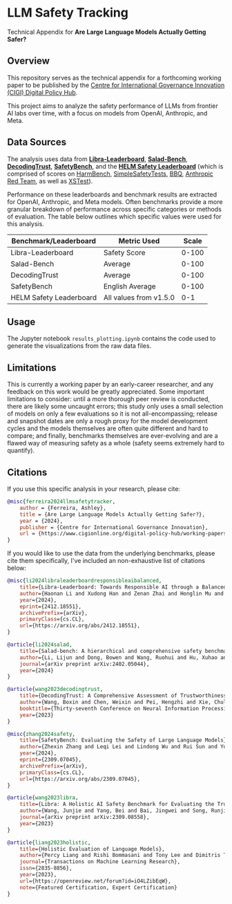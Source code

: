 # LLM Safety Tracking
Technical Appendix for **Are Large Language Models Actually Getting Safer?**

## Overview
This repository serves as the technical appendix for a forthcoming working paper to be published by the [Centre for International Governance Innovation (CIGI) Digital Policy Hub](https://www.cigionline.org/digital-policy-hub/working-papers/).

This project aims to analyze the safety performance of LLMs from frontier AI labs over time, with a focus on models from OpenAI, Anthropic, and Meta. 


## Data Sources
The analysis uses data from **[Libra-Leaderboard](https://leaderboard.librai.tech/LeaderBoard)**, **[Salad-Bench](https://adwardlee.github.io/salad_bench/leaderboard.html)**,  **[DecodingTrust](https://huggingface.co/spaces/AI-Secure/llm-trustworthy-leaderboard)**, **[SafetyBench](https://llmbench.ai/safety)**, and the **[HELM Safety Leaderboard](https://crfm.stanford.edu/helm/safety/v1.5.0/)** (which is comprised of scores on [HarmBench](https://www.harmbench.org/explore), [SimpleSafetyTests](https://milanlproc.github.io/publication/2023-simplesafetytests/), [BBQ](https://huggingface.co/datasets/heegyu/bbq), [Anthropic Red Team](https://www.anthropic.com/research/red-teaming-language-models-to-reduce-harms-methods-scaling-behaviors-and-lessons-learned), as well as [XSTest](https://huggingface.co/datasets/walledai/XSTest)).


Performance on these leaderboards and benchmark results are extracted for OpenAI, Anthropic, and Meta models. Often benchmarks provide a more granular breakdown of performance across specific categories or methods of evaluation. The table below outlines which specific values were used for this analysis. 

| Benchmark/Leaderboard | Metric Used | Scale |
|-----------|-------------|-------|
| Libra-Leaderboard | Safety Score | 0-100 |
| Salad-Bench | Average | 0-100 |
| DecodingTrust | Average | 0-100 |
| SafetyBench | English Average | 0-100 |
| HELM Safety Leaderboard | All values from v1.5.0 | 0-1 |


## Usage
The Jupyter notebook `results_plotting.ipynb` contains the code used to generate the visualizations from the raw data files.


## Limitations 
This is currently a working paper by an early-career researcher, and any feedback on this work would be greatly appreciated. Some important limitations to consider: until a more thorough peer review is conducted, there are likely some uncaught errors; this study only uses a small selection of models on only a few evaluations so it is not all-encompassing; release and snapshot dates are only a rough proxy for the model development cycles and the models themselves are often quite different and hard to compare; and finally, benchmarks themselves are ever-evolving and are a flawed way of measuring safety as a whole (safety seems extremely hard to quantify). 


## Citations
If you use this specific analysis in your research, please cite:

```bibtex
@misc{ferreira2024llmsafetytracker,
    author = {Ferreira, Ashley},
    title = {Are Large Language Models Actually Getting Safer?},
    year = {2024},
    publisher = {Centre for International Governance Innovation},
    url = {https://www.cigionline.org/digital-policy-hub/working-papers/}
}
```
If you would like to use the data from the underlying benchmarks, please cite them specifically, I've included an non-exhaustive list of citations below:

```bibtex
@misc{li2024libraleaderboardresponsibleaibalanced,
    title={Libra-Leaderboard: Towards Responsible AI through a Balanced Leaderboard of Safety and Capability},
    author={Haonan Li and Xudong Han and Zenan Zhai and Honglin Mu and Hao Wang and Zhenxuan Zhang and Yilin Geng and Shom Lin and Renxi Wang and Artem Shelmanov and Xiangyu Qi and Yuxia Wang and Donghai Hong and Youliang Yuan and Meng Chen and Haoqin Tu and Fajri Koto and Tatsuki Kuribayashi and Cong Zeng and Rishabh Bhardwaj and Bingchen Zhao and Yawen Duan and Yi Liu and Emad A. Alghamdi and Yaodong Yang and Yinpeng Dong and Soujanya Poria and Pengfei Liu and Zhengzhong Liu and Xuguang Ren and Eduard Hovy and Iryna Gurevych and Preslav Nakov and Monojit Choudhury and Timothy Baldwin},
    year={2024},
    eprint={2412.18551},
    archivePrefix={arXiv},
    primaryClass={cs.CL},
    url={https://arxiv.org/abs/2412.18551},
}

@article{li2024salad,
    title={Salad-bench: A hierarchical and comprehensive safety benchmark for large language models},
    author={Li, Lijun and Dong, Bowen and Wang, Ruohui and Hu, Xuhao and Zuo, Wangmeng and Lin, Dahua and Qiao, Yu and Shao, Jing},
    journal={arXiv preprint arXiv:2402.05044},
    year={2024}
}

@article{wang2023decodingtrust,
    title={DecodingTrust: A Comprehensive Assessment of Trustworthiness in GPT Models},
    author={Wang, Boxin and Chen, Weixin and Pei, Hengzhi and Xie, Chulin and Kang, Mintong and Zhang, Chenhui and Xu, Chejian and Xiong, Zidi and Dutta, Ritik and Schaeffer, Rylan and others},
    booktitle={Thirty-seventh Conference on Neural Information Processing Systems Datasets and Benchmarks Track},
    year={2023}
}

@misc{zhang2024safety,
    title={SafetyBench: Evaluating the Safety of Large Language Models}, 
    author={Zhexin Zhang and Leqi Lei and Lindong Wu and Rui Sun and Yongkang Huang and Chong Long and Xiao Liu and Xuanyu Lei and Jie Tang and Minlie Huang},
    year={2024},
    eprint={2309.07045},
    archivePrefix={arXiv},
    primaryClass={cs.CL},
    url={https://arxiv.org/abs/2309.07045}, 
}

@article{wang2023libra,
    title={Libra: A Holistic AI Safety Benchmark for Evaluating the Trustworthiness of Large Language Models},
    author={Wang, Junjie and Yang, Bei and Bai, Jingwei and Song, Runji and Yue, Wenwei and Wang, Shuo and Lang, James and Zhang, Wei and Zhang, Ji and others},
    journal={arXiv preprint arXiv:2309.08558},
    year={2023}
}

@article{liang2023holistic,
    title={Holistic Evaluation of Language Models},
    author={Percy Liang and Rishi Bommasani and Tony Lee and Dimitris Tsipras and Dilara Soylu and Michihiro Yasunaga and Yian Zhang and Deepak Narayanan and Yuhuai Wu and Ananya Kumar and Benjamin Newman and Binhang Yuan and Bobby Yan and Ce Zhang and Christian Alexander Cosgrove and Christopher D Manning and Christopher Re and Diana Acosta-Navas and Drew Arad Hudson and Eric Zelikman and Esin Durmus and Faisal Ladhak and Frieda Rong and Hongyu Ren and Huaxiu Yao and Jue WANG and Keshav Santhanam and Laurel Orr and Lucia Zheng and Mert Yuksekgonul and Mirac Suzgun and Nathan Kim and Neel Guha and Niladri S. Chatterji and Omar Khattab and Peter Henderson and Qian Huang and Ryan Andrew Chi and Sang Michael Xie and Shibani Santurkar and Surya Ganguli and Tatsunori Hashimoto and Thomas Icard and Tianyi Zhang and Vishrav Chaudhary and William Wang and Xuechen Li and Yifan Mai and Yuhui Zhang and Yuta Koreeda},
    journal={Transactions on Machine Learning Research},
    issn={2835-8856},
    year={2023},
    url={https://openreview.net/forum?id=iO4LZibEqW},
    note={Featured Certification, Expert Certification}
}
```
